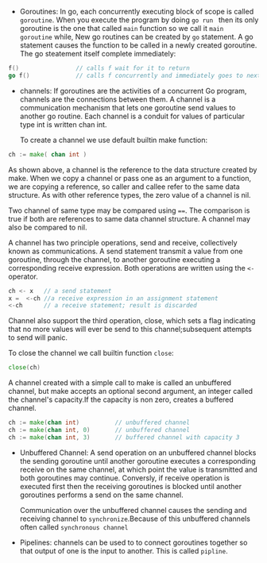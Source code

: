 - Goroutines: In go, each concurrently executing block of scope is called `goroutine`. When you execute the program by doing `go run ` then its only goroutine is the one that called `main` function so we call it `main goroutine` while, New go routines can be created by `go` statement. A go statement causes the function to be called in a newly created goroutine. The go steatement itself complete immediately:

```go
f()                // calls f wait for it to return
go f()             // calls f concurrently and immediately goes to next statemtent, while content of f is still executing.
```

- channels: If goroutines are the activities of a concurrent Go program, channels are the connections between them. A channel is a communication mechanism that lets one goroutine send values to another go routine. Each channel is a conduit for values of particular type int is written chan int.

  To create a channel we use default builtin make function:

```go
ch := make( chan int )
```

As shown above, a channel is the reference to the data structure created by make. When we copy a channel or pass one as an argument to a function, we are copying a reference, so caller and callee refer to the same data structure. As with other reference types, the zero value of a channel is nil.

Two channel of same type may be compared using `==`. The comparison is true if both are references to same data channel structure. A channel may also be compared to nil.

A channel has two principle operations, send and receive, collectively known as communications. A send statement transmit a value from one goroutine, through the channel, to another goroutine executing a corresponding receive expression. Both operations are written using the `<-` operator.

```go
ch <- x   // a send statement
x =  <-ch //a receive expression in an assignment statement
<-ch      // a receive statement; result is discarded
```

Channel also support the third operation, close, which sets a flag indicating that no more values will ever be send to this channel;subsequent attempts to send will panic.

To close the channel we call builtin function `close`:

```go
close(ch)
```

A channel created with a simple call to make is called an unbuffered channel, but make accepts an optional second argument, an integer called the channel's capacity.If the capacity is non zero, creates a buffered channel.

```go
ch := make(chan int)          // unbuffered channel
ch := make(chan int, 0)       // unbuffered channel
ch := make(chan int, 3)       // buffered channel with capacity 3
```

- Unbuffered Channel: A send operation on an unbuffered channel blocks the sending goroutine until another goroutine executes a corresponding receive on the same channel, at which point the value is transmitted and both goroutines may continue. Conversly, if receive operation is executed first then the receiving goroutines is blocked until another goroutines performs a send on the same channel.

  Communication over the unbuffered channel causes the sending and receiving channel to `synchronize`.Because of this unbuffered channels often called `synchronous channel`

- Pipelines: channels can be used to to connect goroutines together so that output of one is the input to another. This is called `pipline`.

